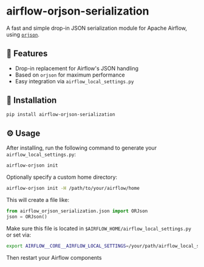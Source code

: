# airflow-orjson-serialization

A fast and simple drop-in JSON serialization module for Apache Airflow, using [`orjson`](https://github.com/ijl/orjson).

## 🚀 Features

- Drop-in replacement for Airflow's JSON handling
- Based on `orjson` for maximum performance
- Easy integration via `airflow_local_settings.py`

## 🔧 Installation

```bash
pip install airflow-orjson-serialization
```

## ⚙️ Usage

After installing, run the following command to generate your `airflow_local_settings.py`:

```bash
airflow-orjson init
```

Optionally specify a custom home directory:

```bash
airflow-orjson init -H /path/to/your/airflow/home
```

This will create a file like:

```python
from airflow_orjson_serialization.json import ORJson
json = ORJson()
```

Make sure this file is located in `$AIRFLOW_HOME/airflow_local_settings.py` or set via:

```bash
export AIRFLOW__CORE__AIRFLOW_LOCAL_SETTINGS=/your/path/airflow_local_settings.py
```

Then restart your Airflow components
